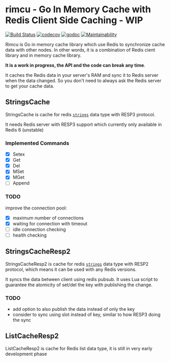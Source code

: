 # rimcu - Go In Memory Cache with Redis Client Side Caching - WIP

[![Build Status](https://travis-ci.org/iwanbk/rimcu.svg?branch=master)](https://travis-ci.org/iwanbk/rimcu)
[![codecov](https://codecov.io/gh/iwanbk/rimcu/branch/master/graph/badge.svg)](https://codecov.io/gh/iwanbk/rimcu)
[![godoc](https://godoc.org/github.com/iwanbk/rimcu?status.svg)](http://godoc.org/github.com/iwanbk/rimcu)
[![Maintainability](https://api.codeclimate.com/v1/badges/edbfa2013d2a8d2b74ce/maintainability)](https://codeclimate.com/github/iwanbk/rimcu/maintainability)

Rimcu is Go in memory cache library which use  Redis to synchronize cache data with other nodes.
In other words, it is a combination of Redis cient library and in memory cache library.

**It is a work in progress, the API and the code can break any time**.

It caches the Redis data in your server's RAM and sync it to Redis server when the data changed.
So you don't need to always ask the Redis server to get your cache data. 


## StringsCache

StringsCache is cache for redis [`strings`](https://redis.io/topics/data-types#strings) data type with RESP3 protocol.

It needs Redis server with RESP3 support which currently only available in Redis 6 (unstable)

### Implemented Commands

- [x] Setex
- [x] Get
- [x] Del
- [x] MSet
- [x] MGet
- [ ] Append

### TODO

improve the connection pool:
- [x] maximum number of connections
- [x] waiting for connection with timeout
- [ ] idle connection checking
- [ ] health checking 

## StringsCacheResp2

StringsCacheResp2 is cache for redis [`strings`](https://redis.io/topics/data-types#strings) data type with RESP2 protocol, which means it can be used with any Redis versions.

It syncs the data between client using redis pubsub. It uses Lua script to guarantee the atomicity of set/del the key with publishing the change.

### TODO

- add option to also publish the data instead of only the key
- consider to sync using slot instead of key, similar to how RESP3 doing the sync

## ListCacheResp2

ListCacheResp2 is cache for Redis list data type, it is still in very early development phase